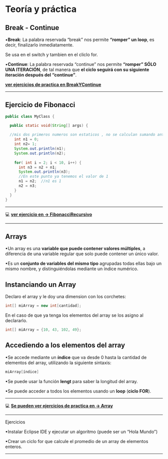 # Teoría y práctica 

## Break - Continue

•**Break**: La palabra reservada “break” nos permite **“romper” un loop**, es decir, finalizarlo inmediatamente.

Se usa en el switch y tambien en el cliclo for.


•**Continue**: La palabra reservada “continue” nos permite **“romper” SÓLO UNA ITERACIÓN**, de tal manera que **el ciclo seguirá con su siguiente iteración después del “continue”**.


[**ver ejercicios de practica en BreakYContinue**](https://github.com/eugenia1984/diploUTNVM-PoloTIC-SiliconMisiones-Java/tree/main/utnvillamaria/fibonacciRecursivo/BreakYContinue)


---

## Ejercicio de Fibonacci


```JAVA
public class MyClass {

  public static void(String[] args) {
  
  //mis dos primeros numeros son estaticos , no se calculan sumando anteriores
    int n1 = 0;
    int n2= 1;
    System.out.println(n1);
    System.out.println(n2);
    
    for( int i = 2; i < 10, i++) {
      int n3 = n2 + n1;
      System.out.println(n3);
      //En este punto ya tenemos el valor de 1
      n1 = n2;  //n1 es 1
      n2 = n3;
    }
  }
}

```

---


:computer: [**ver ejercicio en -> FibonacciRecursivo**](https://github.com/eugenia1984/diploUTNVM-PoloTIC-SiliconMisiones-Java/blob/main/utnvillamaria/fibonacciRecursivo/FibonacciRecursivo.java)

---

## Arrays

•Un array es una **variable que puede contener valores múltiples**, a diferencia de una variable regular que solo puede contener un único valor. 

•Es un **conjunto de variables del mismo tipo** agrupadas todas ellas bajo un mismo nombre, y distinguiéndolas mediante un índice numérico.


## Instanciando un Array


Declaro el array y le doy una dimension con los corchetes:

```JAVA
int[] miArray = new int[cantidad];
```

En el caso de que ya tenga los elementos del array se los asigno al declararlo.

```JAVA
int[] miArray = {10, 43, 102, 49};
```


## Accediendo a los elementos del array

•Se accede mediante un **índice** que va desde 0 hasta la cantidad de elementos del array, utilizando la siguiente sintaxis: 

```JAVA
miArray[índice]
```

•Se puede usar la función **lengt** para saber la longitud del array.

•Se puede acceder a todos los elementos usando un **loop** (**ciclo FOR**).


---

:computer: [**Se pueden ver ejercicios de practica en -> Array**](https://github.com/eugenia1984/diploUTNVM-PoloTIC-SiliconMisiones-Java/blob/main/utnvillamaria/fibonacciRecursivo/Array)

---

Ejercicios

•Instalar Eclipse IDE y ejecutar un algoritmo (puede ser un “Hola Mundo”)

•Crear un ciclo for que calcule el promedio de un array de elementos enteros.


---
